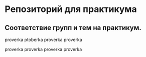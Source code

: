 # Репозиторий для практикума
## Соответствие групп и тем на практикум.
proverka
ptoberka
proverka
proverka

proverka
proverka
proverka
proverka
